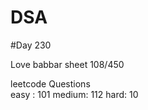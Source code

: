 # DSA

#Day 230

Love babbar sheet
    108/450
    
leetcode Questions   
easy : 101
medium: 112
hard: 10


